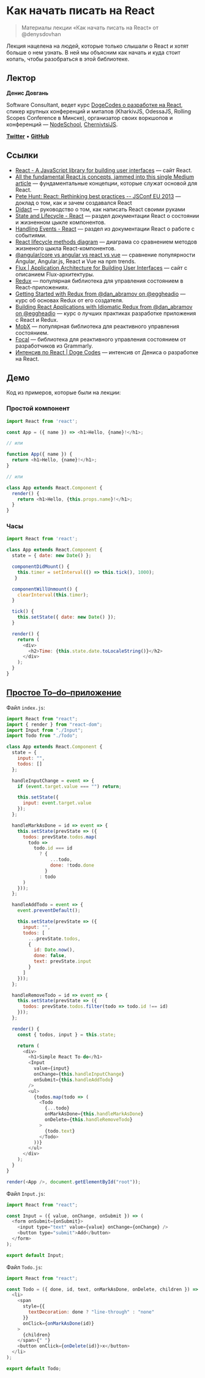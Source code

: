 # Как начать писать на React

> Материалы лекции «Как начать писать на React» от @denysdovhan

Лекция нацелена на людей, которые только слышали о React и хотят больше о нем узнать. В ней мы объясним как начать и куда стоит копать, чтобы разобраться в этой библиотеке.

## Лектор

**Денис Довгань**

Software Consultant, ведет курс [DogeCodes о разработке на React][dogecodes], спикер крупных конференций и митапов (KharkivJS, OdessaJS, Rolling Scopes Conference в Минске), организатор своих воркшопов и конференций — [NodeSchool][nodeschool], [ChernivtsiJS][chernivtsijs].

[**Twitter**][denysdovhan-twitter] • [**GitHub**][denysdovhan-github]

## Ссылки

* [React - A JavaScript library for building user interfaces](https://reactjs.org/) — сайт React.
* [All the fundamental React.js concepts, jammed into this single Medium article](https://medium.freecodecamp.org/all-the-fundamental-react-js-concepts-jammed-into-this-single-medium-article-c83f9b53eac2) — фундаментальные концепции, которые служат основой для React.
* [Pete Hunt: React: Rethinking best practices -- JSConf EU 2013](https://www.youtube.com/watch?v=x7cQ3mrcKaY) — доклад о том, как и зачем создавался React
* [Didact](https://github.com/hexacta/didact) — руководство о том, как написать React своими руками
* [State and Lifecycle - React](https://reactjs.org/docs/state-and-lifecycle.html) — раздел документации React о состоянии и жизненном цыкле компонентов.
* [Handling Events - React](https://reactjs.org/docs/handling-events.html) — раздел из документации React о работе с событиями.
* [React lifecycle methods diagram](http://projects.wojtekmaj.pl/react-lifecycle-methods-diagram/) — диаграма со сравнением методов жизненого цыкла React-компонентов.
* [@angular/core vs angular vs react vs vue](http://www.npmtrends.com/@angular/core-vs-angular-vs-react-vs-vue) — сравнение популярности Angular, Angular.js, React и Vue на npm trends.
* [Flux | Application Architecture for Building User Interfaces](https://facebook.github.io/flux/) — сайт с описанием Flux-архитектуры. 
* [Redux](https://redux.js.org/) — популярная библиотека для управления состоянием в React-приложениях.
* [Getting Started with Redux from @dan_abramov on @eggheadio](https://egghead.io/courses/getting-started-with-redux) — курс об основах Redux от его создателя.
* [Building React Applications with Idiomatic Redux from @dan_abramov on @eggheadio](https://egghead.io/courses/building-react-applications-with-idiomatic-redux) — курс о лучших практиках разработке приложения с React и Redux.  
* [MobX](https://mobx.js.org/) — популярная библиотека для реактивного управления состоянием.
* [Focal](https://github.com/grammarly/focal) — библиотека для реактивного управления состоянием от разработчиков из Grammarly.
* [Интенсив по React | Doge Codes](http://doge.codes/) — интенсив от Дениса о разработке на React.

## Демо

Код из примеров, которые были на лекции:

### Простой компонент

```js
import React from 'react';

const App = ({ name }) => <h1>Hello, {name}!</h1>;

// или

function App({ name }) {
  return <h1>Hello, {name}!</h1>;
}

// или

class App extends React.Component {
  render() {
    return <h1>Hello, {this.props.name}!</h1>;
  }
}
```

### Часы

```js
import React from 'react';

class App extends React.Component {
  state = { date: new Date() };

  componentDidMount() {
    this.timer = setInterval(() => this.tick(), 1000);
   }

  componentWillUnmount() {
    clearInterval(this.timer);
  }

  tick() {
    this.setState({ date: new Date() });
  }

  render() {
    return (
      <div>
        <h2>Time: {this.state.date.toLocaleString()}</h2>
      </div>
    );
  }
}
```

## [Простое To–do–приложение](https://codesandbox.io/s/opk4283kz)

Файл `index.js`:

```js
import React from "react";
import { render } from "react-dom";
import Input from "./Input";
import Todo from "./Todo";

class App extends React.Component {
  state = {
    input: "",
    todos: []
  };

  handleInputChange = event => {
    if (event.target.value === "") return;

    this.setState({
      input: event.target.value
    });
  };

  handleMarkAsDone = id => event => {
    this.setState(prevState => ({
      todos: prevState.todos.map(
        todo =>
          todo.id === id
            ? {
                ...todo,
                done: !todo.done
              }
            : todo
      )
    }));
  };

  handleAddTodo = event => {
    event.preventDefault();

    this.setState(prevState => ({
      input: "",
      todos: [
        ...prevState.todos,
        {
          id: Date.now(),
          done: false,
          text: prevState.input
        }
      ]
    }));
  };

  handleRemoveTodo = id => event => {
    this.setState(prevState => ({
      todos: prevState.todos.filter(todo => todo.id !== id)
    }));
  };

  render() {
    const { todos, input } = this.state;

    return (
      <div>
        <h1>Simple React To-do</h1>
        <Input
          value={input}
          onChange={this.handleInputChange}
          onSubmit={this.handleAddTodo}
        />
        <ul>
          {todos.map(todo => (
            <Todo
              {...todo}
              onMarkAsDone={this.handleMarkAsDone}
              onDelete={this.handleRemoveTodo}
            >
              {todo.text}
            </Todo>
          ))}
        </ul>
      </div>
    );
  }
}

render(<App />, document.getElementById("root"));
```

Файл `Input.js`:

```js
import React from "react";

const Input = ({ value, onChange, onSubmit }) => (
  <form onSubmit={onSubmit}>
    <input type="text" value={value} onChange={onChange} />
    <button type="submit">Add</button>
  </form>
);

export default Input;

```

Файл `Todo.js`:

```js
import React from "react";

const Todo = ({ done, id, text, onMarkAsDone, onDelete, children }) => (
  <li>
    <span
      style={{
        textDecoration: done ? "line-through" : "none"
      }}
      onClick={onMarkAsDone(id)}
    >
      {children}
    </span>{" "}
    <button onClick={onDelete(id)}>x</button>
  </li>
);

export default Todo;

```

<!-- Referenses -->

[dogecodes]: http://doge.codes/
[nodeschool]: https://nodeschool.io/chernivtsi/
[chernivtsijs]: https://chernivtsi.js.org/
[denysdovhan-twitter]: https://twitter.com/denysdovhan
[denysdovhan-github]: https://github.com/denysdovhan
